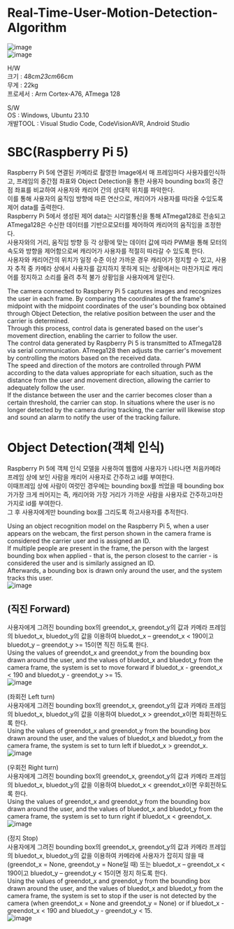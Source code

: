 # Real-Time-User-Motion-Detection-Algorithm

![image](https://github.com/user-attachments/assets/206ca974-7b8f-4c10-8ab1-d16bb9db2a63)  
![image](https://github.com/user-attachments/assets/5642e5c4-d13c-4fc2-90dd-15d7a697aeff)  


H/W  
크기 : 48cm*23cm*66cm  
무게 : 22kg  
프로세서 : Arm Cortex-A76, ATmega 128  

S/W  
OS : Windows, Ubuntu 23.10  
개발TOOL : Visual Studio Code, CodeVisionAVR, Android Studio  

# SBC(Raspberry Pi 5)  
Raspberry Pi 5에 연결된 카메라로 촬영한 Image에서 매 프레임마다 사용자를인식하고, 프레임의 중간점 좌표와 Object Detection을 통한 사용자 bounding box의 중간점 좌표를 비교하여 사용자와 캐리어 간의 상대적 위치를 파악한다.  
이를 통해 사용자의 움직임 방향에 따른 연산으로, 캐리어가 사용자를 따라올 수있도록 제어 data를 출력한다.  
Raspberry Pi 5에서 생성된 제어 data는 시리얼통신을 통해 ATmega128로 전송되고 ATmega128은 수신한 데이터를 기반으로모터를 제어하여 캐리어의 움직임을 조정한다.  
사용자와의 거리, 움직임 방향 등 각 상황에 맞는 데이터 값에 따라 PWM을 통해 모터의 속도와 방향을 제어함으로써 캐리어가 사용자를 적절히 따라갈 수 있도록 한다.  
사용자와 캐리어간의 위치가 일정 수준 이상 가까운 경우 캐리어가 정지할 수 있고, 사용자 추적 중 카메라 상에서 사용자를 감지하지 못하게 되는 상황에서는 마찬가지로 캐리어를 정지하고 소리를 울려 추적 불가 상황임을 사용자에게 알린다.  

The camera connected to Raspberry Pi 5 captures images and recognizes the user in each frame. By comparing the coordinates of the frame's midpoint with the midpoint coordinates of the user's bounding box obtained through Object Detection, the relative position between the user and the carrier is determined.  
Through this process, control data is generated based on the user's movement direction, enabling the carrier to follow the user.  
The control data generated by Raspberry Pi 5 is transmitted to ATmega128 via serial communication. ATmega128 then adjusts the carrier's movement by controlling the motors based on the received data.  
The speed and direction of the motors are controlled through PWM according to the data values appropriate for each situation, such as the distance from the user and movement direction, allowing the carrier to adequately follow the user.  
If the distance between the user and the carrier becomes closer than a certain threshold, the carrier can stop. In situations where the user is no longer detected by the camera during tracking, the carrier will likewise stop and sound an alarm to notify the user of the tracking failure.  
  
# Object Detection(객체 인식)  
Raspberry Pi 5에 객체 인식 모델을 사용하여 웹캠에 사용자가 나타나면 처음카메라 프레임 상에 보인 사람을 캐리어 사용자로 간주하고 id를 부여한다.  
이때프레임 상에 사람이 여럿인 경우에는 bounding box를 씌었을 때 bounding box가가장 크게 씌어지는 즉, 캐리어와 가장 거리가 가까운 사람을 사용자로 간주하고마찬가지로 id를 부여한다.  
그 후 사용자에게만 bounding box를 그리도록 하고사용자를 추적한다.  

Using an object recognition model on the Raspberry Pi 5, when a user appears on the webcam, the first person shown in the camera frame is considered the carrier user and is assigned an ID.  
If multiple people are present in the frame, the person with the largest bounding box when applied - that is, the person closest to the carrier - is considered the user and is similarly assigned an ID.  
Afterwards, a bounding box is drawn only around the user, and the system tracks this user.  
![image](https://github.com/user-attachments/assets/d641079a-4f20-4cc6-8278-8572ce908963)  
  
## (직진 Forward)  
사용자에게 그려진 bounding box의 greendot_x, greendot_y의 값과 카메라 프레임의 bluedot_x, bluedot_y의 값을 이용하여 bluedot_x – greendot_x < 190이고bluedot_y – greendot_y >= 15이면 직진 하도록 한다.  
Using the values of greendot_x and greendot_y from the bounding box drawn around the user, and the values of bluedot_x and bluedot_y from the camera frame, the system is set to move forward if bluedot_x - greendot_x < 190 and bluedot_y - greendot_y >= 15.  
![image](https://github.com/user-attachments/assets/d59fc64e-0e34-4a84-b4ee-48f1a2f82d1b)  
  
(좌회전 Left turn)  
사용자에게 그려진 bounding box의 greendot_x, greendot_y의 값과 카메라 프레임의 bluedot_x, bluedot_y의 값을 이용하여 bluedot_x > greendot_x이면 좌회전하도록 한다.  
Using the values of greendot_x and greendot_y from the bounding box drawn around the user, and the values of bluedot_x and bluedot_y from the camera frame, the system is set to turn left if bluedot_x > greendot_x.  
![image](https://github.com/user-attachments/assets/03c778c3-8f0d-4ba6-8a0b-b19af3ef0a2c)  
  
(우회전 Right turn)  
사용자에게 그려진 bounding box의 greendot_x, greendot_y의 값과 카메라 프레임의 bluedot_x, bluedot_y의 값을 이용하여 bluedot_x < greendot_x이면 우회전하도록 한다.  
Using the values of greendot_x and greendot_y from the bounding box drawn around the user, and the values of bluedot_x and bluedot_y from the camera frame, the system is set to turn right if bluedot_x < greendot_x.  
![image](https://github.com/user-attachments/assets/ddff1524-1f04-4a4e-8d0c-196ad7d610b0)  
  
(정지 Stop)  
사용자에게 그려진 bounding box의 greendot_x, greendot_y의 값과 카메라 프레임의 bluedot_x, bluedot_y의 값을 이용하여 카메라에 사용자가 잡히지 않을 때(greendot_x = None, greendot_y = None일 때) 또는 bluedot_x – greendot_x < 190이고 bluedot_y – greendot_y < 15이면 정지 하도록 한다.  
Using the values of greendot_x and greendot_y from the bounding box drawn around the user, and the values of bluedot_x and bluedot_y from the camera frame, the system is set to stop if the user is not detected by the camera (when greendot_x = None and greendot_y = None) or if bluedot_x - greendot_x < 190 and bluedot_y - greendot_y < 15.  
![image](https://github.com/user-attachments/assets/2152eb11-d5e6-45b1-a6f5-cd4dae74f3dc)  

